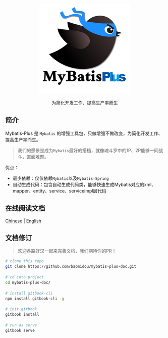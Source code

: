 <p align="center">
  <a href="https://github.com/baomidou/mybatis-plus">
    <img src="https://raw.githubusercontent.com/baomidou/logo/master/mybatis-plus-logo.png">
  </a>
</p>
<p align="center">为简化开发工作、提高生产率而生</p>

## 简介

Mybatis-Plus 是 `Mybatis` 的增强工具包，只做增强不做改变，为简化开发工作、提高生产率而生。

> 我们的愿景是成为`Mybatis`最好的搭档，就像魂斗罗中的1P、2P能够一同战斗，直面难题。

优点：
+ 最少依赖：仅仅依赖`Mybatis`以及`Mybatis-Spring`
+ 自动生成代码：包含自动生成代码类，能够快速生成Mybatis对应的xml、mapper、entity、service、serviceimpl层代码

## 在线阅读文档
<a href="https://yangyang0507.gitbooks.io/mybatis-plus-doc/content/zh/">Chinese</a> |
<a href="https://yangyang0507.gitbooks.io/mybatis-plus-doc/content/en/">English</a>

## 文档修订

> 欢迎各路好汉一起来完善文档，我们期待你的PR！

``` bash
# clone this repo
git clone https://github.com/baomidou/mybatis-plus-doc.git

# cd into project
cd mybatis-plus-doc/

# install gitbook-cli
npm install gitbook-cli -g

# init gitbook
gitbook install

# run as serve
gitbook serve

```
